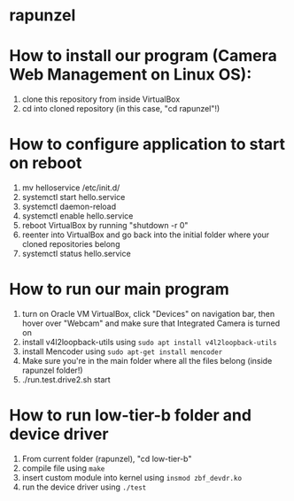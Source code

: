 # rapunzel

# How to install our program (Camera Web Management on Linux OS):

1. clone this repository from inside VirtualBox
2. cd into cloned repository (in this case, "cd rapunzel"!)

# How to configure application to start on reboot

1. mv helloservice /etc/init.d/
2. systemctl start hello.service
3. systemctl daemon-reload
4. systemctl enable hello.service
5. reboot VirtualBox by running "shutdown -r 0"
6. reenter into VirtualBox and go back into the initial folder where your cloned repositories belong
7. systemctl status hello.service

# How to run our main program

1. turn on Oracle VM VirtualBox, click "Devices" on navigation bar, then hover over "Webcam" and make sure that Integrated Camera is turned on
2. install v4l2loopback-utils using `sudo apt install v4l2loopback-utils`
3. install Mencoder using `sudo apt-get install mencoder`
4. Make sure you're in the main folder where all the files belong (inside rapunzel folder!)
5. ./run.test.drive2.sh start

# How to run low-tier-b folder and device driver

1. From current folder (rapunzel), "cd low-tier-b"
2. compile file using `make`
3. insert custom module into kernel using `insmod zbf_devdr.ko`
4. run the device driver using `./test`
